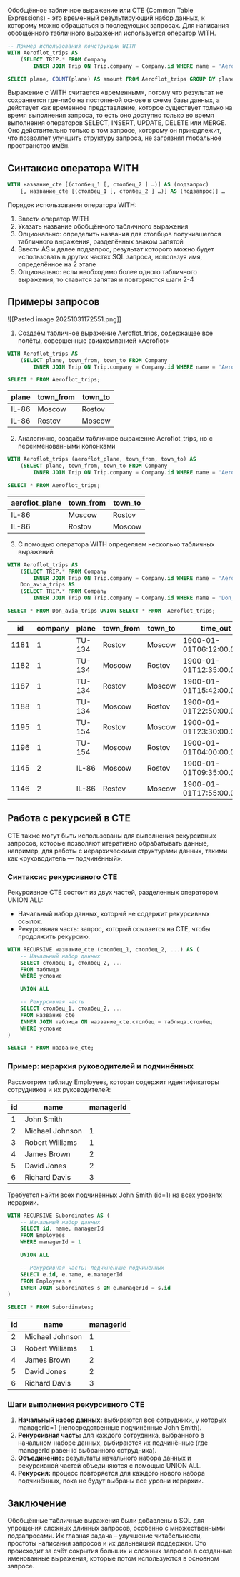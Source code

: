 Обобщённое табличное выражение или CTE (Common Table Expressions) - это временный результирующий набор данных, к которому можно обращаться в последующих запросах. Для написания обобщённого табличного выражения используется оператор WITH.

```sql
-- Пример использования конструкции WITH
WITH Aeroflot_trips AS
    (SELECT TRIP.* FROM Company
        INNER JOIN Trip ON Trip.company = Company.id WHERE name = 'Aeroflot')

SELECT plane, COUNT(plane) AS amount FROM Aeroflot_trips GROUP BY plane;
```

Выражение с WITH считается «временным», потому что результат не сохраняется где-либо на постоянной основе в схеме базы данных, а действует как временное представление, которое существует только на время выполнения запроса, то есть оно доступно только во время выполнения операторов SELECT, INSERT, UPDATE, DELETE или MERGE. Оно действительно только в том запросе, которому он принадлежит, что позволяет улучшить структуру запроса, не загрязняя глобальное пространство имён.

## Синтаксис оператора WITH

```sql
WITH название_cte [(столбец_1 [, столбец_2 ] …)] AS (подзапрос)
    [, название_cte [(столбец_1 [, столбец_2 ] …)] AS (подзапрос)] …
```

Порядок использования оператора WITH:

1. Ввести оператор WITH
2. Указать название обобщённого табличного выражения
3. Опционально: определить названия для столбцов получившегося табличного выражения, разделённых знаком запятой
4. Ввести AS и далее подзапрос, результат которого можно будет использовать в других частях SQL запроса, используя имя, определённое на 2 этапе
5. Опционально: если необходимо более одного табличного выражения, то ставится запятая и повторяются шаги 2-4

## Примеры запросов

![[Pasted image 20251031172551.png]]

1. Создаём табличное выражение Aeroflot_trips, содержащее все полёты, совершенные авиакомпанией «Aeroflot»

```sql
WITH Aeroflot_trips AS
    (SELECT plane, town_from, town_to FROM Company
        INNER JOIN Trip ON Trip.company = Company.id WHERE name = 'Aeroflot')

SELECT * FROM Aeroflot_trips;
```

|plane|town_from|town_to|
|---|---|---|
|IL-86|Moscow|Rostov|
|IL-86|Rostov|Moscow|

2. Аналогично, создаём табличное выражение Aeroflot_trips, но с переименованными колонками

```sql
WITH Aeroflot_trips (aeroflot_plane, town_from, town_to) AS
    (SELECT plane, town_from, town_to FROM Company
        INNER JOIN Trip ON Trip.company = Company.id WHERE name = 'Aeroflot')

SELECT * FROM Aeroflot_trips;
```

|aeroflot_plane|town_from|town_to|
|---|---|---|
|IL-86|Moscow|Rostov|
|IL-86|Rostov|Moscow|

3. С помощью оператора WITH определяем несколько табличных выражений

```sql
WITH Aeroflot_trips AS
    (SELECT TRIP.* FROM Company
        INNER JOIN Trip ON Trip.company = Company.id WHERE name = 'Aeroflot'),
    Don_avia_trips AS
    (SELECT TRIP.* FROM Company
        INNER JOIN Trip ON Trip.company = Company.id WHERE name = 'Don_avia')

SELECT * FROM Don_avia_trips UNION SELECT * FROM  Aeroflot_trips;
```

|id|company|plane|town_from|town_to|time_out|time_in|
|---|---|---|---|---|---|---|
|1181|1|TU-134|Rostov|Moscow|1900-01-01T06:12:00.000Z|1900-01-01T08:01:00.000Z|
|1182|1|TU-134|Moscow|Rostov|1900-01-01T12:35:00.000Z|1900-01-01T14:30:00.000Z|
|1187|1|TU-134|Rostov|Moscow|1900-01-01T15:42:00.000Z|1900-01-01T17:39:00.000Z|
|1188|1|TU-134|Moscow|Rostov|1900-01-01T22:50:00.000Z|1900-01-02T00:48:00.000Z|
|1195|1|TU-154|Rostov|Moscow|1900-01-01T23:30:00.000Z|1900-01-02T01:11:00.000Z|
|1196|1|TU-154|Moscow|Rostov|1900-01-01T04:00:00.000Z|1900-01-01T05:45:00.000Z|
|1145|2|IL-86|Moscow|Rostov|1900-01-01T09:35:00.000Z|1900-01-01T11:23:00.000Z|
|1146|2|IL-86|Rostov|Moscow|1900-01-01T17:55:00.000Z|1900-01-01T20:01:00.000Z|

## Работа с рекурсией в CTE

CTE также могут быть использованы для выполнения рекурсивных запросов, которые позволяют итеративно обрабатывать данные, например, для работы с иерархическими структурами данных, такими как «руководитель — подчинённый».

### Синтаксис рекурсивного CTE

Рекурсивное CTE состоит из двух частей, разделенных оператором UNION ALL:

- Начальный набор данных, который не содержит рекурсивных ссылок.
- Рекурсивная часть: запрос, который ссылается на CTE, чтобы продолжить рекурсию.

```sql
WITH RECURSIVE название_cte (столбец_1, столбец_2, ...) AS (
    -- Начальный набор данных
    SELECT столбец_1, столбец_2, ...
    FROM таблица
    WHERE условие

    UNION ALL

    -- Рекурсивная часть
    SELECT столбец_1, столбец_2, ...
    FROM название_cte
    INNER JOIN таблица ON название_cte.столбец = таблица.столбец
    WHERE условие
)

SELECT * FROM название_cte;
```

### Пример: иерархия руководителей и подчинённых

Рассмотрим таблицу Employees, которая содержит идентификаторы сотрудников и их руководителей:

|id|name|managerId|
|---|---|---|
|1|John Smith|<NULL>|
|2|Michael Johnson|1|
|3|Robert Williams|1|
|4|James Brown|2|
|5|David Jones|2|
|6|Richard Davis|3|

Требуется найти всех подчинённых John Smith (id=1) на всех уровнях иерархии.

```sql
WITH RECURSIVE Subordinates AS (
    -- Начальный набор данных
    SELECT id, name, managerId
    FROM Employees
    WHERE managerId = 1

    UNION ALL

    -- Рекурсивная часть: подчинённые подчинённых
    SELECT e.id, e.name, e.managerId
    FROM Employees e
    INNER JOIN Subordinates s ON e.managerId = s.id
)

SELECT * FROM Subordinates;
```

|id|name|managerId|
|---|---|---|
|2|Michael Johnson|1|
|3|Robert Williams|1|
|4|James Brown|2|
|5|David Jones|2|
|6|Richard Davis|3|

### Шаги выполнения рекурсивного CTE

1. **Начальный набор данных:** выбираются все сотрудники, у которых managerId=1 (непосредственные подчинённые John Smith).
2. **Рекурсивная часть:** для каждого сотрудника, выбранного в начальном наборе данных, выбираются их подчинённые (где managerId равен id выбранного сотрудника).
3. **Объединение:** результаты начального набора данных и рекурсивной частей объединяются с помощью UNION ALL.
4. **Рекурсия:** процесс повторяется для каждого нового набора подчинённых, пока не будут выбраны все уровни иерархии.

## Заключение

Обобщённые табличные выражения были добавлены в SQL для упрощения сложных длинных запросов, особенно с множественными подзапросами. Их главная задача – улучшение читабельности, простоты написания запросов и их дальнейшей поддержки. Это происходит за счёт сокрытия больших и сложных запросов в созданные именованные выражения, которые потом используются в основном запросе.